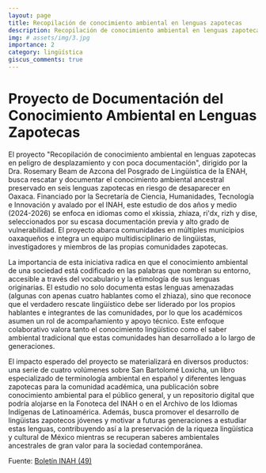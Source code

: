 ```yaml
---
layout: page
title: Recopilación de conocimiento ambiental en lenguas zapotecas
description: Recopilación de conocimiento ambiental en lenguas zapotecas en peligro de desplazamiento y con poca documentación
img: # assets/img/3.jpg
importance: 2
category: lingüística
giscus_comments: true
---
```


# Proyecto de Documentación del Conocimiento Ambiental en Lenguas Zapotecas

El proyecto "Recopilación de conocimiento ambiental en lenguas zapotecas en peligro de desplazamiento y con poca documentación", dirigido por la Dra. Rosemary Beam de Azcona del Posgrado de Lingüística de la ENAH, busca rescatar y documentar el conocimiento ambiental ancestral preservado en seis lenguas zapotecas en riesgo de desaparecer en Oaxaca. Financiado por la Secretaría de Ciencia, Humanidades, Tecnología e Innovación y avalado por el INAH, este estudio de dos años y medio (2024-2026) se enfoca en idiomas como el xkissia, zhiaza, ri'dx, rizh y dise, seleccionados por su escasa documentación previa y alto grado de vulnerabilidad. El proyecto abarca comunidades en múltiples municipios oaxaqueños e integra un equipo multidisciplinario de lingüistas, investigadores y miembros de las propias comunidades zapotecas.

La importancia de esta iniciativa radica en que el conocimiento ambiental de una sociedad está codificado en las palabras que nombran su entorno, accesible a través del vocabulario y la etimología de sus lenguas originarias. El estudio no solo documenta estas lenguas amenazadas (algunas con apenas cuatro hablantes como el zhiaza), sino que reconoce que el verdadero rescate lingüístico debe ser liderado por los propios hablantes e integrantes de las comunidades, por lo que los académicos asumen un rol de acompañamiento y apoyo técnico. Este enfoque colaborativo valora tanto el conocimiento lingüístico como el saber ambiental tradicional que estas comunidades han desarrollado a lo largo de generaciones.

El impacto esperado del proyecto se materializará en diversos productos: una serie de cuatro volúmenes sobre San Bartolomé Loxicha, un libro especializado de terminología ambiental en español y diferentes lenguas zapotecas para la comunidad académica, una publicación sobre conocimiento ambiental para el público general, y un repositorio digital que podría alojarse en la Fonoteca del INAH o en el Archivo de los Idiomas Indígenas de Latinoamérica. Además, busca promover el desarrollo de lingüistas zapotecos jóvenes y motivar a futuras generaciones a estudiar estas lenguas, contribuyendo así a la preservación de la riqueza lingüística y cultural de México mientras se recuperan saberes ambientales ancestrales de gran valor para la sociedad contemporánea.

Fuente: [Boletín INAH (49)](https://www.inah.gob.mx/images/boletines/2025/49/Boletin%2049.pdf)